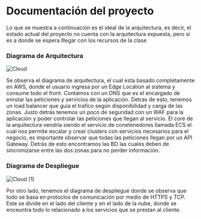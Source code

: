 # Documentación del proyecto

Lo que se muestra a continuación es el ideal de la arquitectura, es decir, el estado actual del proyecto no cuenta con la arquitectura expuesta, pero sí es a donde se espera lllegar con los recursos de la clase

### Diagrama de Arquitectura

![Cloud](https://user-images.githubusercontent.com/33431725/221440716-a6afdcef-37c2-456f-8979-d4ec7651aab8.png)

Se observa el diagrama de arquitectura, el cual esta basado completamente en AWS, donde el usuario ingresa por un Edge Location al sistema y consume todo el front. Contamos con un DNS que es el encargado de enrutar las peticiones y servicios de la aplicación. Detras de esto, tenemos un load balancer que guia el trafico según disponibilidad y carga de las zonas. Justo detrás tenemos un poco de seguridad con un WAF para la aplicación y poder controlar las peticiones que llegan al servicio. El core de la arquitectura vendría siendo el servicio de conetenedores llamada ECS el cual nos permite escalar y crear clusters con servicios necesarios para el negocio, es importante observar que todas las peticiones llegan por un API Gateway. Detrás de esto encontramos las BD las cuales deben de sincronizarse entre las dos zonas para no perder información.

### Diagrama de Despliegue

![Cloud (1)](https://user-images.githubusercontent.com/33431725/221444244-88ed5e6f-60ec-43b0-9804-5705a1ebe1cd.png)

Por otro lado, tenemos el diagrama de despliegue donde se observa que todo se basa en protoclos de comunicación por medio de HTTPS y TCP. Este se divide en el lado del cliente y en el lado de la nube, donde se enceuntra todo lo relacionado a los servicios que se prestan al cliente.
